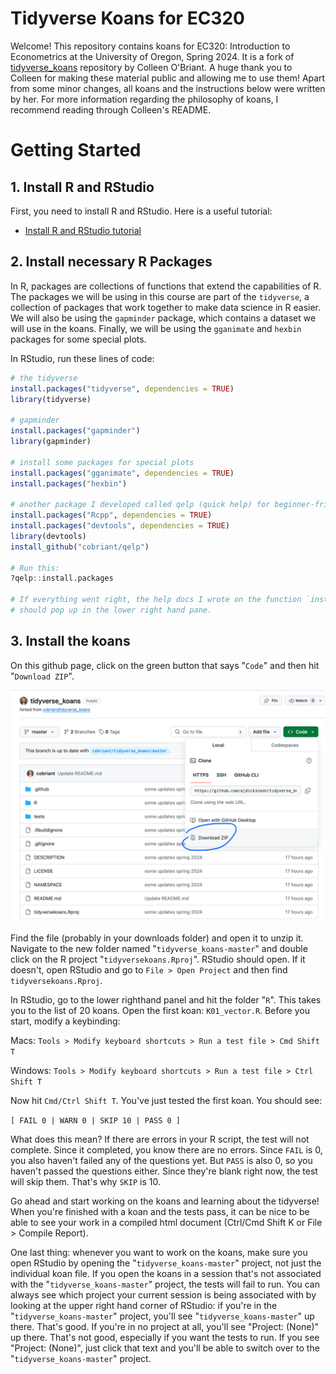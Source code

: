 # Tidyverse Koans for EC320

Welcome! This repository contains koans for EC320: Introduction to Econometrics at the University of Oregon, Spring 2024. It is a fork of [tidyverse_koans](https://github.com/cobriant/tidyverse_koans) repository by Colleen O'Briant. A huge thank you to Colleen for making these material public and allowing me to use them! Apart from some minor changes, all koans and the instructions below were written by her. For more information regarding the philosophy of koans, I recommend reading through Colleen's README.

# Getting Started

## 1. Install R and RStudio

First, you need to install R and RStudio. Here is a useful tutorial:

- [Install R and RStudio tutorial](https://learnr-examples.shinyapps.io/ex-setup-r/#section-welcome)

## 2. Install necessary R Packages

In R, packages are collections of functions that extend the capabilities of R. The packages we will be using in this course are part of the `tidyverse`, a collection of packages that work together to make data science in R easier. We will also be using the `gapminder` package, which contains a dataset we will use in the koans. Finally, we will be using the `gganimate` and `hexbin` packages for some special plots.

In RStudio, run these lines of code:

```r
# the tidyverse
install.packages("tidyverse", dependencies = TRUE)
library(tidyverse)

# gapminder
install.packages("gapminder")
library(gapminder)

# install some packages for special plots
install.packages("gganimate", dependencies = TRUE)
install.packages("hexbin")

# another package I developed called qelp (quick help) for beginner-friendly help docs
install.packages("Rcpp", dependencies = TRUE)
install.packages("devtools", dependencies = TRUE)
library(devtools)
install_github("cobriant/qelp")

# Run this:
?qelp::install.packages

# If everything went right, the help docs I wrote on the function `install.packages` 
# should pop up in the lower right hand pane.
```

## 3. Install the koans

On this github page, click on the green button that says "`Code`" and then hit "`Download ZIP`".

![](green-button.png)

Find the file (probably in your downloads folder) and open it to unzip it. Navigate to the new folder named "`tidyverse_koans-master`" and double click on the R project "`tidyversekoans.Rproj`". RStudio should open. If it doesn't, open RStudio and go to `File > Open Project` and then find `tidyversekoans.Rproj`.

In RStudio, go to the lower righthand panel and hit the folder "`R`". This takes you to the list of 20 koans. Open the first koan: `K01_vector.R`. Before you start, modify a keybinding:

Macs: `Tools > Modify keyboard shortcuts > Run a test file > Cmd Shift T`

Windows: `Tools > Modify keyboard shortcuts > Run a test file > Ctrl Shift T`

Now hit `Cmd/Ctrl Shift T`. You've just tested the first koan. You should see:

`[ FAIL 0 | WARN 0 | SKIP 10 | PASS 0 ]`

What does this mean? If there are errors in your R script, the test will not complete. Since it completed, you know there are no errors. Since `FAIL` is 0, you also haven't failed any of the questions yet. But `PASS` is also 0, so you haven't passed the questions either. Since they're blank right now, the test will skip them. That's why `SKIP` is 10.

Go ahead and start working on the koans and learning about the tidyverse! When you're finished with a koan and the tests pass, it can be nice to be able to see your work in a compiled html document (Ctrl/Cmd Shift K or File > Compile Report).

One last thing: whenever you want to work on the koans, make sure you open RStudio by opening the "`tidyverse_koans-master`" project, not just the individual koan file. If you open the koans in a session that's not associated with the "`tidyverse_koans-master`" project, the tests will fail to run. You can always see which project your current session is being associated with by looking at the upper right hand corner of RStudio: if you're in the "`tidyverse_koans-master`" project, you'll see "`tidyverse_koans-master`" up there. That's good. If you're in no project at all, you'll see "Project: (None)" up there. That's not good, especially if you want the tests to run. If you see "Project: (None)", just click that text and you'll be able to switch over to the "`tidyverse_koans-master`" project.

